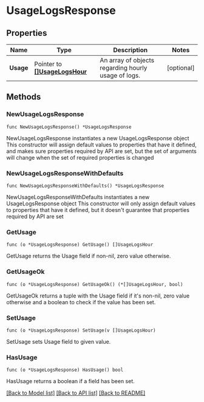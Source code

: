 # UsageLogsResponse

## Properties

Name | Type | Description | Notes
------------ | ------------- | ------------- | -------------
**Usage** | Pointer to [**[]UsageLogsHour**](UsageLogsHour.md) | An array of objects regarding hourly usage of logs. | [optional] 

## Methods

### NewUsageLogsResponse

`func NewUsageLogsResponse() *UsageLogsResponse`

NewUsageLogsResponse instantiates a new UsageLogsResponse object
This constructor will assign default values to properties that have it defined,
and makes sure properties required by API are set, but the set of arguments
will change when the set of required properties is changed

### NewUsageLogsResponseWithDefaults

`func NewUsageLogsResponseWithDefaults() *UsageLogsResponse`

NewUsageLogsResponseWithDefaults instantiates a new UsageLogsResponse object
This constructor will only assign default values to properties that have it defined,
but it doesn't guarantee that properties required by API are set

### GetUsage

`func (o *UsageLogsResponse) GetUsage() []UsageLogsHour`

GetUsage returns the Usage field if non-nil, zero value otherwise.

### GetUsageOk

`func (o *UsageLogsResponse) GetUsageOk() (*[]UsageLogsHour, bool)`

GetUsageOk returns a tuple with the Usage field if it's non-nil, zero value otherwise
and a boolean to check if the value has been set.

### SetUsage

`func (o *UsageLogsResponse) SetUsage(v []UsageLogsHour)`

SetUsage sets Usage field to given value.

### HasUsage

`func (o *UsageLogsResponse) HasUsage() bool`

HasUsage returns a boolean if a field has been set.


[[Back to Model list]](../README.md#documentation-for-models) [[Back to API list]](../README.md#documentation-for-api-endpoints) [[Back to README]](../README.md)


